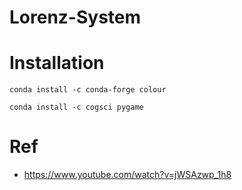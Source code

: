 # Lorenz-System

# Installation 
```
conda install -c conda-forge colour

conda install -c cogsci pygame
```

# Ref
* https://www.youtube.com/watch?v=jWSAzwp_1h8